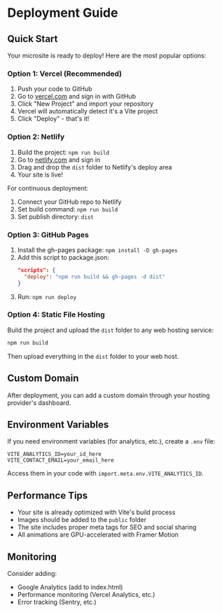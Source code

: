 # Deployment Guide

## Quick Start

Your microsite is ready to deploy! Here are the most popular options:

### Option 1: Vercel (Recommended)

1. Push your code to GitHub
2. Go to [vercel.com](https://vercel.com) and sign in with GitHub
3. Click "New Project" and import your repository
4. Vercel will automatically detect it's a Vite project
5. Click "Deploy" - that's it!

### Option 2: Netlify

1. Build the project: `npm run build`
2. Go to [netlify.com](https://netlify.com) and sign in
3. Drag and drop the `dist` folder to Netlify's deploy area
4. Your site is live!

For continuous deployment:
1. Connect your GitHub repo to Netlify
2. Set build command: `npm run build`
3. Set publish directory: `dist`

### Option 3: GitHub Pages

1. Install the gh-pages package: `npm install -D gh-pages`
2. Add this script to package.json:
   ```json
   "scripts": {
     "deploy": "npm run build && gh-pages -d dist"
   }
   ```
3. Run: `npm run deploy`

### Option 4: Static File Hosting

Build the project and upload the `dist` folder to any web hosting service:

```bash
npm run build
```

Then upload everything in the `dist` folder to your web host.

## Custom Domain

After deployment, you can add a custom domain through your hosting provider's dashboard.

## Environment Variables

If you need environment variables (for analytics, etc.), create a `.env` file:

```
VITE_ANALYTICS_ID=your_id_here
VITE_CONTACT_EMAIL=your_email_here
```

Access them in your code with `import.meta.env.VITE_ANALYTICS_ID`.

## Performance Tips

- Your site is already optimized with Vite's build process
- Images should be added to the `public` folder
- The site includes proper meta tags for SEO and social sharing
- All animations are GPU-accelerated with Framer Motion

## Monitoring

Consider adding:
- Google Analytics (add to index.html)
- Performance monitoring (Vercel Analytics, etc.)
- Error tracking (Sentry, etc.)